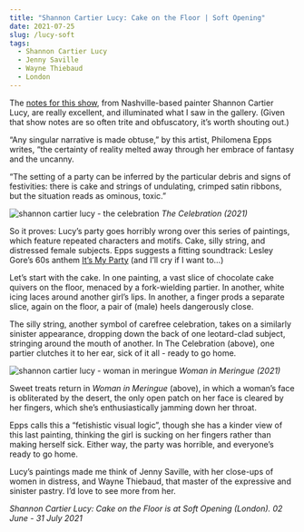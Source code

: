 ```yaml
---
title: "Shannon Cartier Lucy: Cake on the Floor | Soft Opening"
date: 2021-07-25
slug: /lucy-soft
tags:
  - Shannon Cartier Lucy
  - Jenny Saville
  - Wayne Thiebaud
  - London
---
```


The [notes for this show](https://www.softopening.london/exhibitions/cake-on-the-floor), from Nashville-based painter Shannon Cartier Lucy, are really excellent, and illuminated what I saw in the gallery. (Given that show notes are so often trite and obfuscatory, it’s worth shouting out.)

“Any singular narrative is made obtuse,” by this artist, Philomena Epps writes, “the certainty of reality melted away through her embrace of fantasy and the uncanny.

“The setting of a party can be inferred by the particular debris and signs of festivities: there is cake and strings of undulating, crimped satin ribbons, but the situation reads as ominous, toxic.”

![shannon cartier lucy - the celebration](/lucy-soft-1.jpeg)
*The Celebration (2021)*

So it proves: Lucy’s party goes horribly wrong over this series of paintings, which feature repeated characters and motifs. Cake, silly string, and distressed female subjects. Epps suggests a fitting soundtrack: Lesley Gore’s 60s anthem [It’s My Party](https://www.youtube.com/watch?v=mIsnIt1p978) (and I’ll cry if I want to…)

Let’s start with the cake. In one painting, a vast slice of chocolate cake quivers on the floor, menaced by a fork-wielding partier. In another, white icing laces around another girl’s lips. In another, a finger prods a separate slice, again on the floor, a pair of (male) heels dangerously close.

The silly string, another symbol of carefree celebration, takes on a similarly sinister appearance, dropping down the back of one leotard-clad subject, stringing around the mouth of another. In The Celebration (above), one partier clutches it to her ear, sick of it all - ready to go home.

![shannon cartier lucy - woman in meringue](/lucy-soft-2.jpeg)
*Woman in Meringue (2021)*

Sweet treats return in *Woman in Meringue* (above), in which a woman’s face is obliterated by the desert, the only open patch on her face is cleared by her fingers, which she’s enthusiastically jamming down her throat.

Epps calls this a “fetishistic visual logic”, though she has a kinder view of this last painting, thinking the girl is sucking on her fingers rather than making herself sick. Either way, the party was horrible, and everyone’s ready to go home.

Lucy’s paintings made me think of Jenny Saville, with her close-ups of women in distress, and Wayne Thiebaud, that master of the expressive and sinister pastry. I’d love to see more from her.

*Shannon Cartier Lucy: Cake on the Floor is at Soft Opening (London). 02 June - 31 July 2021*
